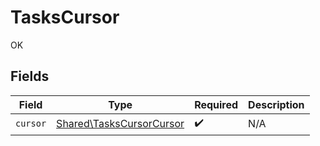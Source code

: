 # TasksCursor

OK


## Fields

| Field                                                                | Type                                                                 | Required                                                             | Description                                                          |
| -------------------------------------------------------------------- | -------------------------------------------------------------------- | -------------------------------------------------------------------- | -------------------------------------------------------------------- |
| `cursor`                                                             | [Shared\TasksCursorCursor](../../Models/Shared/TasksCursorCursor.md) | :heavy_check_mark:                                                   | N/A                                                                  |